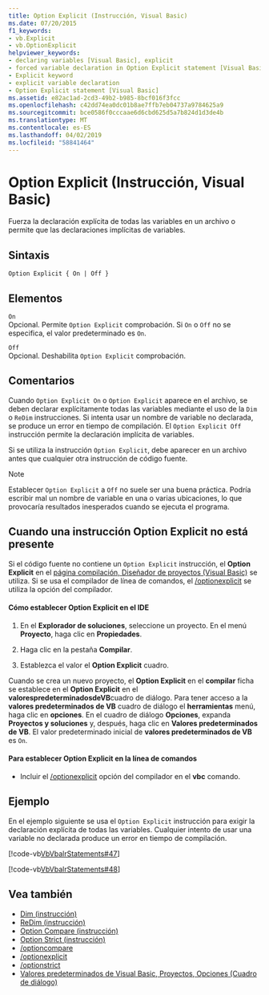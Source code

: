 ```yaml
---
title: Option Explicit (Instrucción, Visual Basic)
ms.date: 07/20/2015
f1_keywords:
- vb.Explicit
- vb.OptionExplicit
helpviewer_keywords:
- declaring variables [Visual Basic], explicit
- forced variable declaration in Option Explicit statement [Visual Basic]
- Explicit keyword
- explicit variable declaration
- Option Explicit statement [Visual Basic]
ms.assetid: e82ac1ad-2cd3-49b2-b985-8bcf016f3fcc
ms.openlocfilehash: c42dd74ea0dc01b8ae7ffb7eb04737a9784625a9
ms.sourcegitcommit: bce0586f0cccaae6d6cbd625d5a7b824d1d3de4b
ms.translationtype: MT
ms.contentlocale: es-ES
ms.lasthandoff: 04/02/2019
ms.locfileid: "58841464"
---
```

# <a name="option-explicit-statement-visual-basic"></a>Option Explicit (Instrucción, Visual Basic)
Fuerza la declaración explícita de todas las variables en un archivo o permite que las declaraciones implícitas de variables.  
  
## <a name="syntax"></a>Sintaxis  
  
```  
Option Explicit { On | Off }  
```  
  
## <a name="parts"></a>Elementos  
 `On`  
 Opcional. Permite `Option Explicit` comprobación. Si `On` o `Off` no se especifica, el valor predeterminado es `On`.  
  
 `Off`  
 Opcional. Deshabilita `Option Explicit` comprobación.  
  
## <a name="remarks"></a>Comentarios  
 Cuando `Option Explicit On` o `Option Explicit` aparece en el archivo, se deben declarar explícitamente todas las variables mediante el uso de la `Dim` o `ReDim` instrucciones. Si intenta usar un nombre de variable no declarada, se produce un error en tiempo de compilación. El `Option Explicit Off` instrucción permite la declaración implícita de variables.  
  
 Si se utiliza la instrucción `Option Explicit`, debe aparecer en un archivo antes que cualquier otra instrucción de código fuente.  
  
> [!NOTE]
>  Establecer `Option Explicit` a `Off` no suele ser una buena práctica. Podría escribir mal un nombre de variable en una o varias ubicaciones, lo que provocaría resultados inesperados cuando se ejecuta el programa.  
  
## <a name="when-an-option-explicit-statement-is-not-present"></a>Cuando una instrucción Option Explicit no está presente  
 Si el código fuente no contiene un `Option Explicit` instrucción, el **Option Explicit** en el [página compilación, Diseñador de proyectos (Visual Basic)](/visualstudio/ide/reference/compile-page-project-designer-visual-basic) se utiliza. Si se usa el compilador de línea de comandos, el [/optionexplicit](../../../visual-basic/reference/command-line-compiler/optionexplicit.md) se utiliza la opción del compilador.  
  
#### <a name="to-set-option-explicit-in-the-ide"></a>Cómo establecer Option Explicit en el IDE  
  
1.  En el **Explorador de soluciones**, seleccione un proyecto. En el menú **Proyecto**, haga clic en **Propiedades**.  
  
2.  Haga clic en la pestaña **Compilar**.  
  
3.  Establezca el valor el **Option Explicit** cuadro.  
  
 Cuando se crea un nuevo proyecto, el **Option Explicit** en el **compilar** ficha se establece en el **Option Explicit** en el **valorespredeterminadosdeVB**cuadro de diálogo. Para tener acceso a la **valores predeterminados de VB** cuadro de diálogo el **herramientas** menú, haga clic en **opciones**. En el cuadro de diálogo **Opciones**, expanda **Proyectos y soluciones** y, después, haga clic en **Valores predeterminados de VB**. El valor predeterminado inicial de **valores predeterminados de VB** es `On`.  
  
#### <a name="to-set-option-explicit-on-the-command-line"></a>Para establecer Option Explicit en la línea de comandos  
  
-   Incluir el [/optionexplicit](../../../visual-basic/reference/command-line-compiler/optionexplicit.md) opción del compilador en el **vbc** comando.  
  
## <a name="example"></a>Ejemplo  
 En el ejemplo siguiente se usa el `Option Explicit` instrucción para exigir la declaración explícita de todas las variables. Cualquier intento de usar una variable no declarada produce un error en tiempo de compilación.  
  
 [!code-vb[VbVbalrStatements#47](~/samples/snippets/visualbasic/VS_Snippets_VBCSharp/VbVbalrStatements/VB/Class1.vb#47)]  
  
 [!code-vb[VbVbalrStatements#48](~/samples/snippets/visualbasic/VS_Snippets_VBCSharp/VbVbalrStatements/VB/Class2.vb#48)]  
  
## <a name="see-also"></a>Vea también

- [Dim (instrucción)](../../../visual-basic/language-reference/statements/dim-statement.md)
- [ReDim (instrucción)](../../../visual-basic/language-reference/statements/redim-statement.md)
- [Option Compare (instrucción)](../../../visual-basic/language-reference/statements/option-compare-statement.md)
- [Option Strict (instrucción)](../../../visual-basic/language-reference/statements/option-strict-statement.md)
- [/optioncompare](../../../visual-basic/reference/command-line-compiler/optioncompare.md)
- [/optionexplicit](../../../visual-basic/reference/command-line-compiler/optionexplicit.md)
- [/optionstrict](../../../visual-basic/reference/command-line-compiler/optionstrict.md)
- [Valores predeterminados de Visual Basic, Proyectos, Opciones (Cuadro de diálogo)](/visualstudio/ide/reference/visual-basic-defaults-projects-options-dialog-box)
